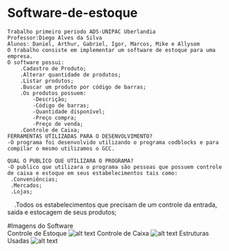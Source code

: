 # Software-de-estoque
    Trabalho primeiro periodo ADS-UNIPAC Uberlandia
    Professor:Diego Alves da Silva
    Alunos: Daniel, Arthur, Gabriel, Igor, Marcos, Mike e Allysom
    O trabalho consiste em implementar um software de estoque para uma empresa.
    O software possui:
        .Cadastro de Produto;
        .Alterar quantidade de produtos;
        .Listar produtos;
        .Buscar um produto por código de barras;
        .Os produtos possuem:
            -Descrição;
            -Código de barras;
            -Quantidade disponível;
            -Preço compra;
            -Preço de venda;
        .Controle de Caixa;
    FERRAMENTAS UTILIZADAS PARA O DESENVOLVIMENTO?
    -O programa foi desenvolvido utilizando o programa codblocks e para compilar o mesmo utilizamos o GCC.

    QUAL O PUBLICO QUE UTILIZARA O PROGRAMA?
    -O publico que utilizara o programa são pessoas que possuem controle de caixa e estoque em seus estabelecimentos tais como:
     .Conveniências;
     .Mercados; 
     .Lojas; 
     .Todos os estabelecimentos que precisam de um controle da entrada, saida e estocagem de seus produtos; 
   
#Imagens do Software   
Controle de Estoque
![alt text](https://i.imgur.com/wG5GQvO.png)
Controle de Caixa
![alt text](https://i.imgur.com/KVnTZ4L.png)
Estruturas Usadas
![alt text](https://i.imgur.com/1ijL65b.png)
